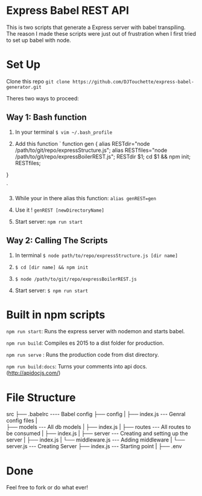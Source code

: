 # Express Babel REST API

This is two scripts that generate a Express server with babel transpiling.
The reason I made these scripts were just out of frustration when I first tried to set up babel with node.


# Set Up

Clone this repo `git clone https://github.com/DJTouchette/express-babel-generator.git`

Theres two ways to proceed:

## Way 1: Bash function

1) In your terminal `$ vim ~/.bash_profile`

2) Add this function
`
function gen {
  alias RESTdir="node /path/to/git/repo/expressStructure.js";
  alias RESTfiles="node /path/to/git/repo/expressBoilerREST.js";
  RESTdir $1;
  cd $1 && npm init;
  RESTfiles;

}

`

3) While your in there alias this function:
`alias genREST=gen`

4) Use it ! `genREST [newDirectoryName]`

5) Start server: `npm run start`


## Way 2: Calling The Scripts

1) In terminal `$ node path/to/repo/expressStructure.js [dir name]`

2) `$ cd [dir name] && npm init`

3) `$ node /path/to/git/repo/expressBoilerREST.js`

4) Start server: `$ npm run start`

# Built in npm scripts

`npm run start`: Runs the express server with nodemon and starts babel.

`npm run build`: Compiles es 2015 to a dist folder for production.

`npm run serve` : Runs the production code from dist directory.

`npm run build:docs`: Turns your comments into api docs. (http://apidocjs.com/)

# File Structure
src
├── .babelrc ---- Babel config
├── config
|   ├── index.js --- Genral config files
|   
├── models --- All db models
|   ├── index.js
|
├── routes --- All routes to be consumed
|   ├── index.js
|
├── server --- Creating and setting up the server
|   ├── index.js
|   └── middleware.js --- Adding middleware
|   └── server.js --- Creating Server
├── index.js --- Starting point
|
├── .env

# Done

Feel free to fork or do what ever!
